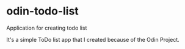 # odin-todo-list
Application for creating todo list

It's a simple ToDo list app that I created because of the Odin Project. 
